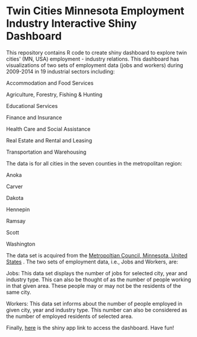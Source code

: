 # Twin Cities Minnesota Employment Industry Interactive Shiny Dashboard

This repository contains R code to create shiny dashboard to explore twin cities' (MN, USA) employment - industry relations. This dashboard has visualizations of two sets of employment data (jobs and workers) during 2009-2014 in 19 industrial sectors including:

Accommodation and Food Services

Agriculture, Forestry, Fishing & Hunting

Educational Services

Finance and Insurance

Health Care and Social Assistance

Real Estate and Rental and Leasing

Transportation and Warehousing

The data is for all cities in the seven counties in the metropolitan region:

Anoka

Carver

Dakota

Hennepin

Ramsay

Scott

Washington 

The data set is acquired from the [Metropoltian Council, Minnesota, United States](http://stats.metc.state.mn.us/data_download/DD_start.aspx) . The two sets of employment data, i.e., Jobs and Workers, are:

Jobs: This data set displays the number of jobs for selected city, year and industry type. This can also be thought of as the number of people working in that given area. These people may or may not be the residents of the same city.

Workers: This data set informs about the number of people employed in given city, year and industry type. This number can also be considered as the number of employed residents of selected area.

Finally, [here](https://ajain.shinyapps.io/datathon/) is the shiny app link to access the dashboard. Have fun!
